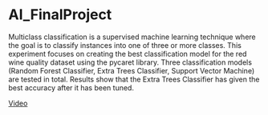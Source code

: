 # AI_FinalProject
Multiclass classification is a supervised machine learning technique where the goal is to classify instances into one of three or more classes. This experiment focuses on creating the best classification model for the red wine quality dataset using the pycaret library. Three classification models (Random Forest Classifier, Extra Trees Classifier, Support Vector Machine) are tested in total. Results show that the Extra Trees Classifier has given the best accuracy after it has been tuned.

[Video](https://sheridanc-my.sharepoint.com/:v:/g/personal/battalay_shernet_sheridancollege_ca/EbH1b7GWDKVGnI4rC_TcCQgBpIQWZBMXnK6-g6GD26c-uA?e=EbqUQf)
